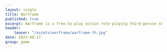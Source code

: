 ```yaml
---
layout: single
title: Warframe
published: true 
excerpt: Warframe is a free-to-play action role-playing third-person shooter multiplayer online game developed and published by Digital Extremes.
header:
    teaser: "/assets/warframe/warframe-th.jpg"
date: 2023-08-27
group: game
---
```

